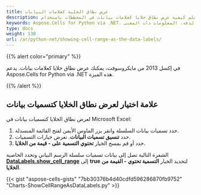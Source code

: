 ```yaml
---
title: عرض نطاق الخلية كعلامات البيانات
description: تعلم كيفية عرض نطاق خلايا كعلامات بيانات في المخططات باستخدام Aspose.Cells for Python via .NET. سيرينا دليلنا كيفية ربط التسميات بمصدر البيانات وتنسيقها لتوفير معلومات دقيقة وذات معنى في مخططاتك.
keywords: Aspose.Cells for Python via .NET، مخططات، علامات البيانات، نطاق الخلايا، مصدر البيانات، التنسيق، الدقة، المعلومات ذات المعنى.
type: docs
weight: 130
url: /ar/python-net/showing-cell-range-as-the-data-labels/
---
```


{{% alert color="primary" %}}

في إكسل 2013 من مايكروسوفت، يمكنك عرض نطاق خلايا كعلامات بيانات. يدعم Aspose.Cells for Python via .NET هذه الميزة.

{{% /alert %}}

## **علامة اختيار لعرض نطاق الخلايا كتسميات بيانات**

لعرض نطاق الخلايا كتسميات بيانات في Microsoft Excel:

1. حدد تسميات بيانات السلسلة وانقر بزر الماوس الأيمن لفتح القائمة المنسدلة.
1. حدد **تنسيق تسميات البيانات**. تعرض خيارات التسميات.
1. حدد أو قم بمسح الخيار **تحتوي التسمية على - قيمة من الخلايا**.

الشفرة التالية تصل إلى بيانات تسميات سلسلة الرسم البياني وتحدد الخاصية [**DataLabels.show_cell_range**](https://reference.aspose.com/cells/python-net/aspose.cells.charts/datalabels/show_cell_range) إلى **true** لتحديد الخيار **التسمية تحتوي - القيمة من الخلايا**.

{{< gist "aspose-cells-gists" "7bb30376b4d40cdfd596286870fb9752" "Charts-ShowCellRangeAsDataLabels.py" >}}
